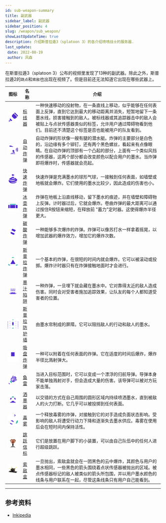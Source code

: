 ```yaml
---
id: sub-weapon-summary
title: 副武器
sidebar_label: 副武器
sidebar_position: 4
slug: /weapon/sub_weapon/
showLastUpdateTime: true
description: 介绍斯普拉遁3（splatoon 3）的各介绍喷喷战士的服务器.
last_update:  
 date: 2022-08-19
 author: 风森
---
```


在斯普拉遁3（splatoon 3）公布的视频里发现了13种的副武器。除此之外，斯普拉遁2的`跳点`和`索敌`也出现在视频了。但是目前还无法知道它出现在哪些武器上。


| 图标                                                | 名称                   | 介绍                                                                                                                                                           |
| --------------------------------------------------- | -------------------------------------- | -------------------------------------------------------------------------------------------------------------------------------------------------------------- |
| ![标线器](./images/S3_Weapon_Sub_Angle_Shooter.png)                 | [标线器](./Angle_Shooter)                | 一种快速移动的投射物，在一条直线上移动，似乎能够在任何表面上反弹，直到它达到最大的移动距离并消失，短暂地留下一条墨水线，损害接触到的敌人。被标线器或其追踪器击中的敌人会被贴上与点状传感器类似的标签，允许用户通过障碍物看到他们。目前还不清楚这个标签是否也能被用户的队友看到。    |
| ![自动炸弹](./images/S3_Weapon_Sub_Autobomb.png ) | [自动炸弹](./Autobomb) | 自动炸弹的形状像一艘有腿的潜水艇。炸弹的主要部分是白色的，沿边缘有多个铆钉，还有两个黑色螺丝，看起来有点像眼睛。在自动炸弹的顶部有一个凸起的部分，上面有一个类似风挡的传感器，这两个部分都会改变颜色以配合用户的墨水。当炸弹即将爆炸时，传感器就会亮起。                                                                                    |
| ![快速炸弹](./images/S3_Weapon_Sub_Burst_Bomb.png )                  | [快速炸弹](./Burst_Bomb)                  | 快速炸弹是充满墨水的球形气球，一接触到任何表面，如墙壁或地板就会爆炸。它们使用的墨水比较少，因此造成的伤害也小。 |
| ![冰壶炸弹](./images/S3_Weapon_Sub_Curling_Bomb.png )     | [冰壶炸弹](./Curling_Bomb)     | 炸弹在地板上沿直线移动，留下墨水的痕迹，并在墙壁和障碍物上反弹。计时器过后，它就会爆炸。卷曲炸弹的最大距离可以通过按住R按钮来缩短，在释放前 "蓄力"定时器。这使得爆炸半径更大。|
| ![碳酸炸弹](./images/S3_Weapon_Sub_Fizzy_Bomb.png )             | [碳酸炸弹](./Fizzy_Bomb)             | 一种能够多次爆炸的炸弹。炸弹可以像苏打水一样拿着摇晃，以增加武器的爆炸效力，增加它的爆炸次数。                                                                                             |
| ![斯普拉炸弹](./images/S3_Weapon_Sub_Splat_Bomb.png )                    | [斯普拉炸弹](./Splat_Bomb)                    | 一个基本的炸弹，在很短的时间内就会爆炸。它可以被滚动或投掷。爆炸计时器只有在炸弹接触地面时才会进行。|
| ![墨汁陷阱](./images/S3_Weapon_Sub_Ink_Mine.png )                | [墨汁陷阱](./Ink_Mine)                | 一种炸弹，一旦埋下就会藏在墨水中。它对靠得太近的敌人造成伤害。同时会对受害者施加追踪效果，让队友的每个人都知道受害者的位置。|
| ![斯普拉防护墙](./images/S3_Weapon_Sub_Splash_Wall.png )            | [斯普拉防护墙](./Splash_Wall)            | 由墨水帘制成的屏障。它可以阻挡敌人的行动和敌人的墨水。 |
| ![吸盘炸弹](./images/S3_Weapon_Sub_Suction_Bomb.png )               | [吸盘炸弹](./Suction_Bomb)               | 一种可以附着在任何表面的炸弹。它在适度的时间后爆炸，爆炸半径比溅射弹大。|
| ![鱼雷](./images/S3_Weapon_Sub_Torpedo.png )                 | [鱼雷](./Torpedo)                 | 当进入目标范围时，它可以变成一个漂浮的归航导弹。导弹本身不能单独溅射对手，但会造成大量的伤害。该导弹可以被对方玩家击落。|
| ![洒墨器](./images/S3_Weapon_Sub_Sprinkler.png )                | [洒墨器](./Sprinkler)                | 以交错的方式在自己周围的圆形区域内持续喷洒墨水，直到被敌人的火力打断。它几乎可以被投掷到任何表面。|
| ![毒雾](./images/S3_Weapon_Sub_Toxic_Mist.png )              | [毒雾](./Toxic_Mist)              | 一个释放毒雾的炸弹，对接触到它的对手造成负面状态影响。受影响的敌人将遭受行动力下降和逐渐失去墨水供应。毒雾在使用后会在短时间内保持活性。|
| ![跳跃信标](./images/S3_Weapon_Sub_Squid_Beakon.png )              | [跳跃信标](./Squid_Beakon)              | 它们是放置在用户脚下的小装置，可以由自己队伍中的任何人进行超级跳跃。|
| ![索敌盒](./images/S3_Weapon_Sub_Point_Sensor.png )              | [索敌盒](./Point_Sensor)              | 一旦抛出，索敌盒就会在一团黑色的云中爆炸，其颜色与用户的墨水相同，一些黑色的箭头围绕着点状传感器被抛出的区域。被点传感器标记的敌人被类似的箭头所包围，并以用户墨水颜色的线条与用户联系在一起，尽管这条线条只有用户自己能看到。|

---

## 参考资料
- [Inkipedia](https://splatoonwiki.org/wiki/Weapon)
